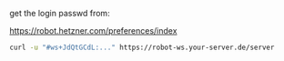 

get the login passwd from: 

https://robot.hetzner.com/preferences/index

```bash
curl -u "#ws+JdQtGCdL:..." https://robot-ws.your-server.de/server
```